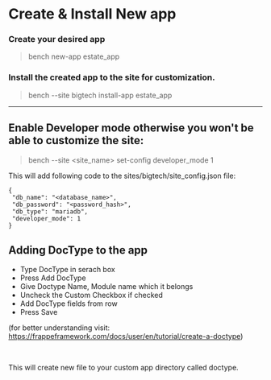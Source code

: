 # Create & Install New app

### Create your desired app
> bench new-app estate_app


### Install the created app to the site for customization.
> bench --site bigtech install-app estate_app


***
## Enable Developer mode otherwise you won't be able to customize the site:
> bench --site <site_name> set-config developer_mode 1

This will add following code to the sites/bigtech/site_config.json file:

```
{
 "db_name": "<database_name>",
 "db_password": "<password_hash>",
 "db_type": "mariadb",
 "developer_mode": 1
}
```

## Adding DocType to the app
* Type DocType in serach box
* Press Add DocType
* Give Doctype Name, Module name which it belongs
* Uncheck the Custom Checkbox if checked
* Add DocType fields from row
* Press Save

(for better understanding visit: https://frappeframework.com/docs/user/en/tutorial/create-a-doctype)

<br>

This will create new file to your custom app directory called doctype.